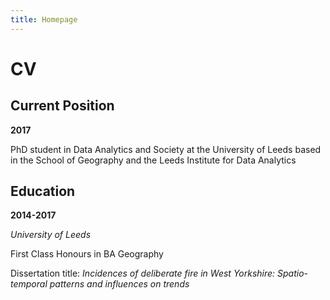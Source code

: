 ```yaml
---
title: Homepage
---
```


# CV

## Current Position

**2017**

PhD student in Data Analytics and Society at the University of Leeds based in the School of Geography and the Leeds Institute for Data Analytics

## Education

**2014-2017**

*University of Leeds*

First Class Honours in BA Geography 

Dissertation title: *Incidences of deliberate fire in West Yorkshire: Spatio-temporal patterns and influences on trends* 
